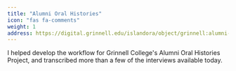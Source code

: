 ```yaml
---
title: "Alumni Oral Histories"
icon: "fas fa-comments"
weight: 1
address: https://digital.grinnell.edu/islandora/object/grinnell:alumni-oral-histories/
---
```


I helped develop the workflow for Grinnell College's Alumni Oral Histories Project, and transcribed more than a few of the interviews available today.
